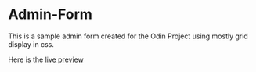 # Admin-Form

This is a sample admin form created for the Odin Project using mostly grid display in css.

Here is the [live preview](https://mmrupard.github.io/Admin-Form/)
